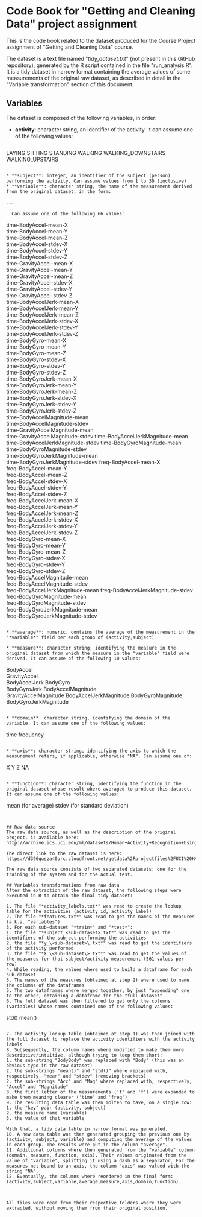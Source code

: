 Code Book for "Getting and Cleaning Data" project assignment
=============
This is the code book related to the dataset produced for the Course Project assignment of "Getting and Cleaning Data" course.

The dataset is a text file named "*tidy_dataset.txt*" (not present in this GitHub repository), generated by the R script contained in the file "run_analysis.R". It is a tidy dataset in narrow format containing the average values of some measurements of the original raw dataset, as described in detail in the "Variable transformation" section of this document.

## Variables
The dataset is composed of the following variables, in order:
* **activity**: character string, an identifier of the activity. It can assume one of the following values:
  ```
LAYING
SITTING
STANDING
WALKING 
WALKING_DOWNSTAIRS
WALKING_UPSTAIRS
```

* **subject**: integer, an identifier of the subject (person) performing the activity. Can assume values from 1 to 30 (inclusive).
* **variable**: character string, the name of the measurement derived from the original dataset, in the form:
   ```
   <domain>-<measurement>-<function>-<axis>
```
  Can assume one of the following 66 values:
  ```
time-BodyAccel-mean-X            
time-BodyAccel-mean-Y            
time-BodyAccel-mean-Z            
time-BodyAccel-stdev-X           
time-BodyAccel-stdev-Y           
time-BodyAccel-stdev-Z           
time-GravityAccel-mean-X         
time-GravityAccel-mean-Y         
time-GravityAccel-mean-Z         
time-GravityAccel-stdev-X        
time-GravityAccel-stdev-Y        
time-GravityAccel-stdev-Z        
time-BodyAccelJerk-mean-X        
time-BodyAccelJerk-mean-Y        
time-BodyAccelJerk-mean-Z        
time-BodyAccelJerk-stdev-X       
time-BodyAccelJerk-stdev-Y       
time-BodyAccelJerk-stdev-Z       
time-BodyGyro-mean-X             
time-BodyGyro-mean-Y             
time-BodyGyro-mean-Z             
time-BodyGyro-stdev-X            
time-BodyGyro-stdev-Y            
time-BodyGyro-stdev-Z            
time-BodyGyroJerk-mean-X         
time-BodyGyroJerk-mean-Y         
time-BodyGyroJerk-mean-Z         
time-BodyGyroJerk-stdev-X        
time-BodyGyroJerk-stdev-Y        
time-BodyGyroJerk-stdev-Z        
time-BodyAccelMagnitude-mean     
time-BodyAccelMagnitude-stdev    
time-GravityAccelMagnitude-mean  
time-GravityAccelMagnitude-stdev 
time-BodyAccelJerkMagnitude-mean 
time-BodyAccelJerkMagnitude-stdev
time-BodyGyroMagnitude-mean      
time-BodyGyroMagnitude-stdev     
time-BodyGyroJerkMagnitude-mean  
time-BodyGyroJerkMagnitude-stdev 
freq-BodyAccel-mean-X            
freq-BodyAccel-mean-Y            
freq-BodyAccel-mean-Z            
freq-BodyAccel-stdev-X           
freq-BodyAccel-stdev-Y           
freq-BodyAccel-stdev-Z           
freq-BodyAccelJerk-mean-X        
freq-BodyAccelJerk-mean-Y        
freq-BodyAccelJerk-mean-Z        
freq-BodyAccelJerk-stdev-X       
freq-BodyAccelJerk-stdev-Y       
freq-BodyAccelJerk-stdev-Z       
freq-BodyGyro-mean-X             
freq-BodyGyro-mean-Y             
freq-BodyGyro-mean-Z             
freq-BodyGyro-stdev-X            
freq-BodyGyro-stdev-Y            
freq-BodyGyro-stdev-Z            
freq-BodyAccelMagnitude-mean     
freq-BodyAccelMagnitude-stdev    
freq-BodyAccelJerkMagnitude-mean 
freq-BodyAccelJerkMagnitude-stdev
freq-BodyGyroMagnitude-mean      
freq-BodyGyroMagnitude-stdev     
freq-BodyGyroJerkMagnitude-mean  
freq-BodyGyroJerkMagnitude-stdev 
```

* **average**: numeric, contains the average of the measurement in the "*variable*" field per each group of (activity,subject)

* **measure**: character string, identifying the measure in the original dataset from which the measure in the "variable" field were derived. It can assume of the following 10 values:
  ```
 BodyAccel           
 GravityAccel          
 BodyAccelJerk
 BodyGyro           
 BodyGyroJerk
 BodyAccelMagnitude  
 GravityAccelMagnitude
 BodyAccelJerkMagnitude
 BodyGyroMagnitude  
 BodyGyroJerkMagnitude

  ```

* **domain**: character string, identifying the domain of the variable. It can assume one of the following values:
  ```
  time
  frequency
  ```

* **axis**: character string, identifying the axis to which the measurement refers, if applicable, otherwise "NA". Can assume one of:
  ```
  X
  Y
  Z
  NA
  ```

* **function**: character string, identifying the function in the original dataset whose result where averaged to produce this dataset. It can assume one of the following values:
  ```
  mean  (for average)
  stdev (for standard deviation)
  ```


## Raw data source
The raw data source, as well as the description of the original project, is available here:
http://archive.ics.uci.edu/ml/datasets/Human+Activity+Recognition+Using+Smartphones

The direct link to the raw dataset is here:
https://d396qusza40orc.cloudfront.net/getdata%2Fprojectfiles%2FUCI%20HAR%20Dataset.zip 

The raw data source consists of two separated datasets: one for the training of the system and for the actual test.

## Variables transformations from raw data
After the extraction of the raw dataset, the following steps were executed in R to obtain the final tidy dataset:

1. The file "*activity_labels.txt*" was read to create the lookup table for the activities (activity_id, activity_label)
2. The file "*features.txt*" was read to get the names of the measures (a.k.a. "variables")
3. For each sub-dataset "*train*" and "*test*":
  1. the file "*subject_<sub-dataset>.txt*" was read to get the identifiers of the subject performing the activities
  2. the file "*y_\<sub-dataset>\.txt*" was read to get the identifiers of the activity performed
  3. the file "*X_\<sub-dataset\>.txt*" was read to get the values of the measures for that subject/activity measurement (561 values per row)
4. While reading, the values where used to build a dataframe for each sub-dataset
5. The names of the measures (obtained at step 2) where used to name the columns of the dataframes
5. The two dataframes where merged together, by just "appending" one to the other, obtaining a dataframe for the "full dataset"
6. The full dataset was then filtered to get only the columns (variables) whose names contained one of the following values:
   ```
   std()
   mean()
   ```
   
7. The activity lookup table (obtained at step 1) was then joined with the full dataset to replace the activity identifiers with the activity labels
8. Subsequently, the column names where modified to make them more descriptive/intuitive, although trying to keep them short:
   1. the sub-string "BodyBody" was replaced with "Body" (this was an obvious typo in the raw dataset)
   2. the sub-strings "mean()" and "std()" where replaced with, respectively, "mean" and "stdev" (removing brackets)
   2. the sub-strings "Acc" and "Mag" where replaced with, respectively, "Accel" and "Magnitude"
   3. the first letter of the measurements ('t' and 'f') were expanded to make them meaning clearer ('time' and 'freq')
9. The resulting data table was then molten to have, on a single row:
   1. the "key" pair (activity, subject)
   2. the measure name (variable)
   3. the value of that variable
   
   With that, a tidy data table in narrow format was generated.
10. A new data table was then generated grouping the previous one by (activity, subject, variable) and computing the average of the values in each group. The results were put in the column "average".
11. Additional columns where then generated from the "variable" column (domain, measure, function, axis). Their values originated from the value of "variable", splitting it using a dash as a separator. For the measures not bound to an axis, the column "axis" was valued with the string "NA".
12. Eventually, the columns where reordered in the final form: (activity,subject,variable,average,measure,axis,domain,function).



All files were read from their respective folders where they were extracted, without moving them from their original position.

